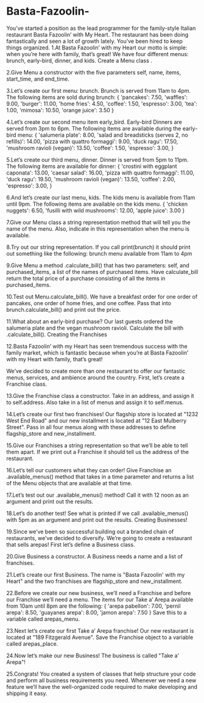 # Basta-Fazoolin-
You’ve started a position as the lead programmer for the family-style Italian restaurant Basta Fazoolin’ with My Heart. The restaurant has been doing fantastically and seen a lot of growth lately. You’ve been hired to keep things organized.
1.At Basta Fazoolin’ with my Heart our motto is simple: when you’re here with family, that’s great! We have four different menus: brunch, early-bird, dinner, and kids.
Create a Menu class .

2.Give Menu a constructor with the five parameters self, name, items, start_time, and end_time.

3.Let’s create our first menu: brunch. Brunch is served from 11am to 4pm. The following items are sold during brunch:
{
  'pancakes': 7.50, 'waffles': 9.00, 'burger': 11.00, 'home fries': 4.50, 'coffee': 1.50, 'espresso': 3.00, 'tea': 1.00, 'mimosa': 10.50, 'orange juice': 3.50
}


4.Let’s create our second menu item early_bird. Early-bird Dinners are served from 3pm to 6pm. The following items are available during the early-bird menu:
{
  'salumeria plate': 8.00, 'salad and breadsticks (serves 2, no refills)': 14.00, 'pizza with quattro formaggi': 9.00, 'duck ragu': 17.50, 'mushroom ravioli (vegan)': 13.50, 'coffee': 1.50, 'espresso': 3.00,
}


5.Let’s create our third menu, dinner. Dinner is served from 5pm to 11pm. The following items are available for dinner:
{
  'crostini with eggplant caponata': 13.00, 'caesar salad': 16.00, 'pizza with quattro formaggi': 11.00, 'duck ragu': 19.50, 'mushroom ravioli (vegan)': 13.50, 'coffee': 2.00, 'espresso': 3.00,
}


6.And let’s create our last menu, kids. The kids menu is available from 11am until 9pm. The following items are available on the kids menu.
{
  'chicken nuggets': 6.50, 'fusilli with wild mushrooms': 12.00, 'apple juice': 3.00
}


7.Give our Menu class a string representation method that will tell you the name of the menu. Also, indicate in this representation when the menu is available.

8.Try out our string representation. If you call print(brunch) it should print out something like the following:
brunch menu available from 11am to 4pm


9.Give Menu a method .calculate_bill() that has two parameters: self, and purchased_items, a list of the names of purchased items.
Have calculate_bill return the total price of a purchase consisting of all the items in purchased_items.

10.Test out Menu.calculate_bill(). We have a breakfast order for one order of pancakes, one order of home fries, and one coffee. Pass that into brunch.calculate_bill() and print out the price.

11.What about an early-bird purchase? Our last guests ordered the salumeria plate and the vegan mushroom ravioli. Calculate the bill with .calculate_bill().
Creating the Franchises

12.Basta Fazoolin’ with my Heart has seen tremendous success with the family market, which is fantastic because when you’re at Basta Fazoolin’ with my Heart with family, that’s great!

We’ve decided to create more than one restaurant to offer our fantastic menus, services, and ambience around the country.
First, let’s create a Franchise class.

13.Give the Franchise class a constructor. Take in an address, and assign it to self.address. Also take in a list of menus and assign it to self.menus.

14.Let’s create our first two franchises! Our flagship store is located at "1232 West End Road" and our new installment is located at "12 East Mulberry Street". Pass in all four menus along with these addresses to define flagship_store and new_installment.

15.Give our Franchises a string representation so that we’ll be able to tell them apart. If we print out a Franchise it should tell us the address of the restaurant.

16.Let’s tell our customers what they can order! Give Franchise an .available_menus() method that takes in a time parameter and returns a list of the Menu objects that are available at that time.

17.Let’s test out our .available_menus() method! Call it with 12 noon as an argument and print out the results.

18.Let’s do another test! See what is printed if we call .available_menus() with 5pm as an argument and print out the results.
Creating Businesses!

19.Since we’ve been so successful building out a branded chain of restaurants, we’ve decided to diversify. We’re going to create a restaurant that sells arepas!
First let’s define a Business class.

20.Give Business a constructor. A Business needs a name and a list of franchises.

21.Let’s create our first Business. The name is "Basta Fazoolin' with my Heart" and the two franchises are flagship_store and new_installment.

22.Before we create our new business, we’ll need a Franchise and before our Franchise we’ll need a menu. The items for our Take a’ Arepa available from 10am until 8pm are the following:
{
  'arepa pabellon': 7.00, 'pernil arepa': 8.50, 'guayanes arepa': 8.00, 'jamon arepa': 7.50
}
Save this to a variable called arepas_menu.

23.Next let’s create our first Take a’ Arepa franchise! Our new restaurant is located at "189 Fitzgerald Avenue". Save the Franchise object to a variable called arepas_place.

24.Now let’s make our new Business! The business is called "Take a' Arepa"!

25.Congrats! You created a system of classes that help structure your code and perform all business requirements you need. Whenever we need a new feature we’ll have the well-organized code required to make developing and shipping it easy.
